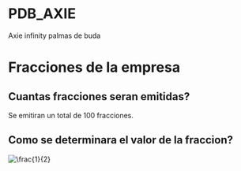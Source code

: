 # PDB_AXIE
Axie infinity palmas de buda

# Fracciones de la empresa

## Cuantas fracciones seran emitidas?

Se emitiran un total de 100 fracciones.

## Como se determinara el valor de la fraccion?

<img src="https://latex.codecogs.com/gif.latex?\frac{1}{2}" title="\frac{1}{2}" />
